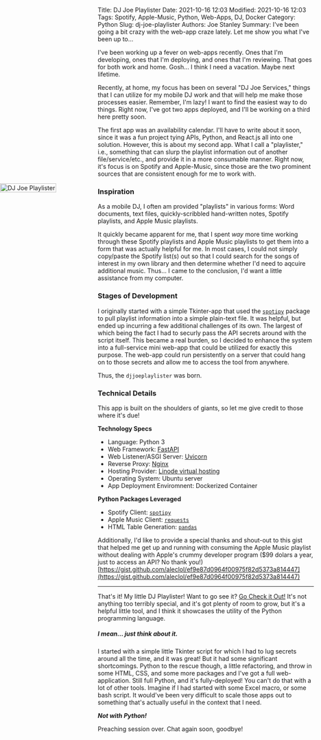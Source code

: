Title: DJ Joe Playlister
Date: 2021-10-16 12:03
Modified: 2021-10-16 12:03
Tags: Spotify, Apple-Music, Python, Web-Apps, DJ, Docker
Category: Python
Slug: dj-joe-playlister
Authors: Joe Stanley
Summary: I've been going a bit crazy with the web-app craze lately. Let me show you what I've been up to...


I've been working up a fever on web-apps recently. Ones that I'm developing, ones that I'm deploying, and ones that
I'm reviewing. That goes for both work and home. Gosh... I think I need a vacation. Maybe next lifetime.

Recently, at home, my focus has been on several "DJ Joe Services," things that I can utilize for my mobile DJ work and
that will help me make those processes easier. Remember, I'm lazy! I want to find the easiest way to do things. Right
now, I've got two apps deployed, and I'll be working on a third here pretty soon.

The first app was an availability calendar. I'll have to write about it soon, since it was a fun project tying APIs,
Python, and React.js all into one solution. However, this is about my second app. What I call a "playlister," i.e.,
something that can slurp the playlist information out of another file/service/etc., and provide it in a more consumable
manner. Right now, it's focus is on Spotify and Apple-Music, since those are the two prominent sources that are
consistent enough for me to work with.

<img src="{attach}/images/Screenshot_20211016_120952.png" style="width: fit-content; position: fixed; left: 0px;" alt="DJ Joe Playlister">

### Inspiration
As a mobile DJ, I often am provided "playlists" in various forms: Word documents, text
files, quickly-scribbled hand-written notes, Spotify playlists, and Apple Music playlists.

It quickly became apparent for me, that I spent *way* more time working through these
Spotify playlists and Apple Music playlists to get them into a form that was actually
helpful for me. In most cases, I could not simply copy/paste the Spotify list(s) out so
that I could search for the songs of interest in my own library and then determine whether
I'd need to aqcuire additional music. Thus... I came to the conclusion, I'd want a little
assistance from my computer.

### Stages of Development
I originally started with a simple Tkinter-app that used the [`spotipy`](https://spotipy.readthedocs.io/en/latest/)
package to pull playlist information into a simple plain-text file. It was helpful, but
ended up incurring a few additional challenges of its own. The largest of which being the
fact I had to securly pass the API secrets around with the script itself. This became a
real burden, so I decided to enhance the system into a full-service mini web-app that
could be utilized for exactly this purpose. The web-app could run persistently on a server
that could hang on to those secrets and allow me to access the tool from anywhere.

Thus, the `djjoeplaylister` was born.

### Technical Details
This app is built on the shoulders of giants, so let me give credit to those where it's due!

**Technology Specs**

* Language: Python 3
* Web Framework: [FastAPI](https://fastapi.tiangolo.com/)
* Web Listener/ASGI Server: [Uvicorn](https://uvicorn.org/)
* Reverse Proxy: [Nginx](https://nginx.com/)
* Hosting Provider: [Linode virtual hosting](https://linode.com/)
* Operating System: Ubuntu server
* App Deployment Enviromnent: Dockerized Container

**Python Packages Leveraged**

* Spotify Client: [`spotipy`](https://spotipy.readthedocs.io/en/latest/)
* Apple Music Client: [`requests`](https://docs.python-requests.org/en/latest/)
* HTML Table Generation: [`pandas`](https://pandas.pydata.org/)

Additionally, I'd like to provide a special thanks and shout-out to this gist that
helped me get up and running with consuming the Apple Music playlist without dealing
with Apple's crummy developer program ($99 dolars a year, just to access an API? No
thank you!)
[https://gist.github.com/aleclol/ef9e87d0964f00975f82d5373a814447](https://gist.github.com/aleclol/ef9e87d0964f00975f82d5373a814447)

------

That's it! My little DJ Playlister! Want to go see it? [Go Check it Out!](https://playlists.djjoeidaho.com/) It's not
anything too terribly special, and it's got plenty of room to grow, but it's a helpful little tool, and I think it
showcases the utility of the Python programming language.

##### I mean... just think about it.

I started with a simple little Tkinter script for which I had to lug secrets around all the time, and it was great! But
it had some significant shortcomings. Python to the rescue though, a little refactoring, and throw in some HTML, CSS,
and some more packages and I've got a full web-application. Still full Python, and it's fully-deployed! You can't do that
with a lot of other tools. Imagine if I had started with some Excel macro, or some bash script. It would've been very
difficult to scale those apps out to something that's actually useful in the context that I need.

***Not with Python!***

Preaching session over. Chat again soon, goodbye!
